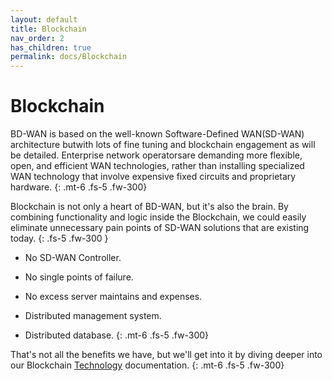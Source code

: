 ```yaml
---
layout: default
title: Blockchain
nav_order: 2
has_children: true
permalink: docs/Blockchain
---
```

# Blockchain

BD-WAN is based on the well-known Software-Defined WAN(SD-WAN) architecture butwith lots of fine tuning and blockchain engagement as will be detailed. Enterprise network operatorsare    demanding more flexible, open, and efficient WAN technologies, rather than installing specialized WAN technology that involve expensive fixed circuits and proprietary  hardware.
{: .mt-6 .fs-5 .fw-300}

Blockchain is not only a heart of BD-WAN, but it's also the brain. By combining functionality and logic inside the Blockchain, we could easily eliminate unnecessary pain points of SD-WAN solutions that are existing today.
{: .fs-5 .fw-300 }

- No SD-WAN Controller.

- No single points of failure.

- No excess server maintains and expenses.

- Distributed management system.

- Distributed database.
{: .mt-6 .fs-5 .fw-300}

That's not all the benefits we have, but we'll get into it by diving deeper into our Blockchain [Technology](https://bd-wan.github.io//docs/Blockchain/Technology/) documentation.
{: .mt-6 .fs-5 .fw-300}